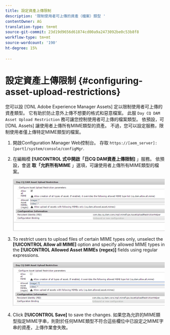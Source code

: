 ```yaml
---
title: 設定資產上傳限制
description: '限制使用者可上傳的資產（檔案）類型 '
contentOwner: AG
translation-type: tm+mt
source-git-commit: 23d19d9656d61874cd00a9a2473092be0c53b8f8
workflow-type: tm+mt
source-wordcount: '190'
ht-degree: 15%

---
```



# 設定資產上傳限制 {#configuring-asset-upload-restrictions}

您可以設 [!DNL Adobe Experience Manager Assets] 定以限制使用者可上傳的資產類型。 它有助於防止意外上傳不想要的格式和惡意檔案。 此服 `Day CQ DAM Asset Upload Restriction` 務可讓您控制使用者可上傳的檔案類型。 依預設，可 [!DNL Assets] 讓使用者上傳所有MIME類型的資產。 不過，您可以設定服務，限制使用者僅上傳特定MIME類型的檔案。

1. 開啟Configuration Manager Web控制台。 存取 `https://[aem_server]:[port]/system/console/configMgr`.
1. 在編輯模 **[!UICONTROL 式中開啟「日CQ DAM資產上傳限制]** 」服務。 依預設，會選 **取「允許所有MIME** 」選項，可讓使用者上傳所有MIME類型的檔案。

   ![chlimage_1-378](assets/chlimage_1-378.png)

1. To restrict users to upload files of certain MIME types only, unselect the **[!UICONTROL Allow all MIME]** option and specify allowed MIME types in the **[!UICONTROL Allowed Asset MIMEs (regex)]** fields using regular expressions.

   ![chlimage_1-379](assets/chlimage_1-379.png)

1. Click **[!UICONTROL Save]** to save the changes. 如果您為允許的MIME類型指定MIME字串，則對於任何MIME類型不符合這些欄位中已設定之MIME字串的資產，上傳作業會失敗。
